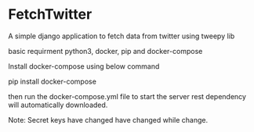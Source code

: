 # FetchTwitter

A simple django application to fetch data from twitter using tweepy lib

basic requirment python3, docker, pip and docker-compose

Install docker-compose using below command

pip install docker-compose

then run the docker-compose.yml file to start the server rest dependency will automatically downloaded.

Note: Secret keys have changed have changed while change.
